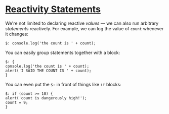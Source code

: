 # [Reactivity  Statements](https://svelte.dev/tutorial/reactive-statements)

We're not limited to declaring reactive _values_ — we can also run arbitrary _statements_ reactively. For example, we can log the value of `count` whenever it changes:

```svelte
$: console.log('the count is ' + count);
```

You can easily group statements together with a block:

```svelte
$: {
console.log('the count is ' + count);
alert('I SAID THE COUNT IS ' + count);
}
```

You can even put the `$:` in front of things like `if` blocks:

```svelte
$: if (count >= 10) {
alert('count is dangerously high!');
count = 9;
}
```